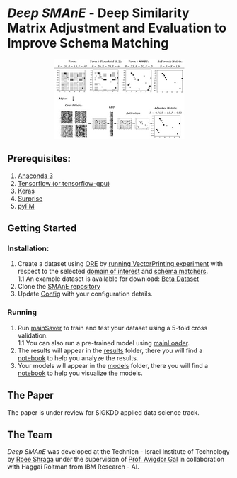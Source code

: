 # *Deep SMAnE* - Deep Similarity Matrix Adjustment and Evaluation to Improve Schema Matching
<p align="center">
<img src ="/fig.JPG">
</p>

## Prerequisites:
1. [Anaconda 3](https://www.anaconda.com/download/)
2. [Tensorflow (or tensorflow-gpu)](https://www.tensorflow.org/install/)
3. [Keras](https://keras.io/#installation)
4. [Surprise](http://surpriselib.com/)
5. [pyFM](https://github.com/coreylynch/pyFM)

## Getting Started

### Installation:
1. Create a dataset using [ORE](https://bitbucket.org/tomers77/ontobuilder-research-environment/src) by [running VectorPrinting experiment](https://bitbucket.org/tomers77/ontobuilder-research-environment/wiki/cmd) with respect to the selected [domain of interest](https://bitbucket.org/tomers77/ontobuilder-research-environment/wiki/Datasets) and [schema matchers](https://bitbucket.org/tomers77/ontobuilder-research-environment/wiki/MatchingSystems).  
1.1 An example dataset is available for download: [Beta Dataset](https://github.com/shraga89/DSMA/blob/master/VectorsBeta.csv)
2. Clone the [SMAnE repository](https://github.com/shraga89/DSMA/)
3. Update [Config](https://github.com/shraga89/DSMA/blob/master/Config.py) with your configuration details.

### Running
1. Run [mainSaver](https://github.com/shraga89/DSMA/blob/master/mainSaver.py) to train and test your dataset using a 5-fold cross validation.  
1.1 You can also run a pre-trained model using [mainLoader](https://github.com/shraga89/DSMA/blob/master/mainLoader.py).
2. The results will appear in the [results](https://github.com/shraga89/DSMA/blob/master/results) folder, there you will find a [notebook](https://github.com/shraga89/DSMA/blob/master/results/Analyzer.ipynb) to help you analyze the results.
3. Your models will appear in the [models](https://github.com/shraga89/DSMA/blob/master/models) folder, there you will find a [notebook](https://github.com/shraga89/DSMA/blob/master/models/Visualizer.ipynb) to help you visualize the models.

## The Paper
The paper is under review for SIGKDD applied data science track.

## The Team
*Deep SMAnE* was developed at the Technion - Israel Institute of Technology by [Roee Shraga](https://sites.google.com/view/roee-shraga/) under the supervision of [Prof. Avigdor Gal](https://agp.iem.technion.ac.il/avigal/) in collaboration with Haggai Roitman from IBM Research - AI.